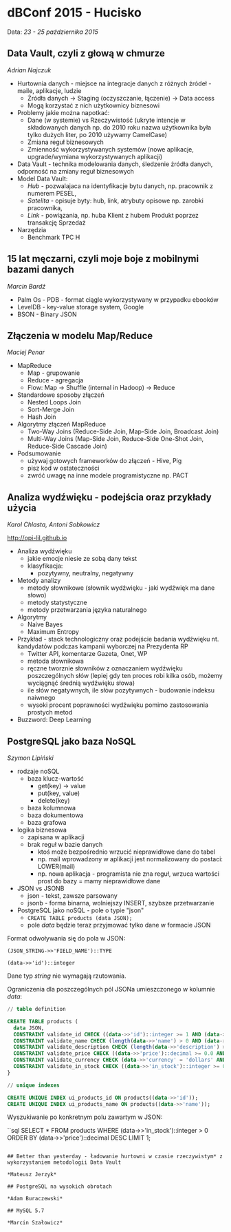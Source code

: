 # dBConf 2015 - Hucisko

Data: *23 - 25 października 2015*

## Data Vault, czyli z głową w chmurze

*Adrian Najczuk*

- Hurtownia danych - miejsce na integracje danych z różnych źródeł - maile, aplikacje, ludzie 
  - Źródła danych -> Staging (oczyszczanie, łączenie) -> Data access
  - Mogą korzystać z nich użytkownicy biznesowi 
- Problemy jakie można napotkać:
  - Dane (w systemie) vs Rzeczywistość (ukryte intencje w składowanych danych np. do 2010 roku nazwa użytkownika była tylko dużych liter, po 2010 używamy CamelCase)
  - Zmiana reguł biznesowych 
  - Zmienność wykorzystywanych systemów (nowe aplikacje, upgrade/wymiana wykorzystywanych aplikacji)
- Data Vault - technika modelowania danych, śledzenie źródła danych, odporność na zmiany reguł biznesowych
- Model Data Vault:
  - *Hub* - pozwalajaca na identyfikacje bytu danych, np. pracownik z numerem PESEL,
  - *Satelita* - opisuje byty: hub, link, atrybuty opisowe np. zarobki pracownika,
  - *Link* - powiązania, np. huba Klient z hubem Produkt poprzez transakcję Sprzedaż
- Narzędzia
  - Benchmark TPC H 

## 15 lat męczarni, czyli moje boje z mobilnymi bazami danych

*Marcin Bardź*

- Palm Os - PDB - format ciągle wykorzystywany w przypadku ebooków
- LevelDB - key-value storage system, Google
- BSON - Binary JSON

## Złączenia w modelu Map/Reduce

*Maciej Penar*

- MapReduce
  - Map - grupowanie
  - Reduce - agregacja
  - Flow: Map -> Shuffle (internal in Hadoop) -> Reduce
- Standardowe sposoby złączeń
  - Nested Loops Join
  - Sort-Merge Join
  - Hash Join
- Algorytmy złączeń MapReduce
  - Two-Way Joins (Reduce-Side Join, Map-Side Join, Broadcast Join)
  - Multi-Way Joins (Map-Side Join, Reduce-Side One-Shot Join, Reduce-Side Cascade Join)
- Podsumowanie
  - używaj gotowych frameworków do złączeń - Hive, Pig
  - pisz kod w ostateczności
  - zwróć uwagę na inne modele programistyczne np. PACT
  
## Analiza wydźwięku - podejścia oraz przykłady użycia

*Karol Chlasta, Antoni Sobkowicz*

http://opi-lil.github.io

- Analiza wydźwięku
  - jakie emocje niesie ze sobą dany tekst
  - klasyfikacja:
    - pozytywny, neutralny, negatywny
- Metody analizy
  - metody słownikowe (słownik wydźwięku - jaki wydźwięk ma dane słowo)
  - metody statystyczne
  - metody przetwarzania języka naturalnego
- Algorytmy
  - Naive Bayes
  - Maximum Entropy
- Przykład - stack technologiczny oraz podejście badania wydźwięku nt. kandydatów podczas kampanii wyborczej na Prezydenta RP
  - Twitter API, komentarze Gazeta, Onet, WP
  - metoda słownikowa
  - ręczne tworznie słowników z oznaczaniem wydźwięku poszczególnych słów (lepiej gdy ten proces robi kilka osób, możemy wyciągnąć średnią wydźwięku słowa)
  - ile słów negatywnych, ile słów pozytywnych - budowanie indeksu naiwnego
  - wysoki procent poprawności wydźwięku pomimo zastosowania prostych metod
- Buzzword: Deep Learning

## PostgreSQL jako baza NoSQL

*Szymon Lipiński*

- rodzaje noSQL
  - baza klucz-wartość
    - get(key) -> value
    - put(key, value)
    - delete(key)
  - baza kolumnowa
  - baza dokumentowa
  - baza grafowa
- logika biznesowa
  - zapisana w aplikacji
  - brak reguł w bazie danych
    - ktoś może bezpośrednio wrzucić nieprawidłowe dane do tabel
    - np. mail wprowadzony w aplikacji jest normalizowany do postaci: LOWER(mail)
    - np. nowa aplikacja - programista nie zna reguł, wrzuca wartości prost do bazy = mamy nieprawidłowe dane
- JSON vs JSONB
  - json - tekst, zawsze parsowany
  - jsonb - forma binarna, wolniejszy INSERT, szybsze przetwarzanie
- PostgreSQL jako noSQL - pole o typie "json"
  - ```CREATE TABLE products (data JSON);```
  - pole *data* będzie teraz przyjmować tylko dane w formacie JSON
  
Format odwoływania się do pola w JSON:

```
(JSON_STRING->>'FIELD_NAME')::TYPE

(data->>'id')::integer
```

Dane typ *string* nie wymagają rzutowania.

Ograniczenia dla poszczególnych pól JSONa umieszczonego w kolumnie *data*:

```sql
// table definition

CREATE TABLE products (
  data JSON,
  CONSTRAINT validate_id CHECK ((data->>'id')::integer >= 1 AND (data->>'id') IS NOT NULL ),
  CONSTRAINT validate_name CHECK (length(data->>'name') > 0 AND (data->>'name') IS NOT NULL ),
  CONSTRAINT validate_description CHECK (length(data->>'description') > 0  AND (data->>'description') IS NOT NULL ),
  CONSTRAINT validate_price CHECK ((data->>'price')::decimal >= 0.0 AND (data->>'price') IS NOT NULL),
  CONSTRAINT validate_currency CHECK (data->>'currency' = 'dollars' AND (data->>'currency') IS NOT NULL),
  CONSTRAINT validate_in_stock CHECK ((data->>'in_stock')::integer >= 0 AND (data->>'in_stock') IS NOT NULL )
}

// unique indexes

CREATE UNIQUE INDEX ui_products_id ON products((data->>'id'));
CREATE UNIQUE INDEX ui_products_name ON products((data->>'name'));
```

Wyszukiwanie po konkretnym polu zawartym w JSON:

``sql
SELECT * FROM products WHERE (data->>'in_stock')::integer > 0 ORDER BY (data->>'price')::decimal DESC LIMIT 1;
```

## Better than yesterday - ładowanie hurtowni w czasie rzeczywistym* z wykorzystaniem metodologii Data Vault

*Mateusz Jerzyk*

## PostgreSQL na wysokich obrotach

*Adam Buraczewski*

## MySQL 5.7

*Marcin Szałowicz*